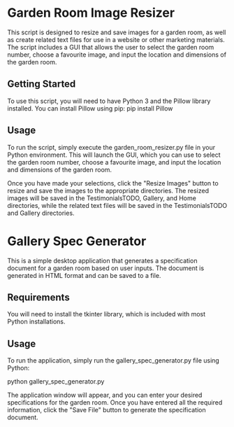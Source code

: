 # Garden Room Image Resizer
This script is designed to resize and save images for a garden room, as well as create related text files for use in a website or other marketing materials. The script includes a GUI that allows the user to select the garden room number, choose a favourite image, and input the location and dimensions of the garden room.

## Getting Started
To use this script, you will need to have Python 3 and the Pillow library installed. You can install Pillow using pip:
pip install Pillow

## Usage
To run the script, simply execute the garden_room_resizer.py file in your Python environment. This will launch the GUI, which you can use to select the garden room number, choose a favourite image, and input the location and dimensions of the garden room.

Once you have made your selections, click the "Resize Images" button to resize and save the images to the appropriate directories. The resized images will be saved in the TestimonialsTODO, Gallery, and Home directories, while the related text files will be saved in the TestimonialsTODO and Gallery directories.

# Gallery Spec Generator
This is a simple desktop application that generates a specification document for a garden room based on user inputs. The document is generated in HTML format and can be saved to a file.

## Requirements
You will need to install the tkinter library, which is included with most Python installations.

## Usage
To run the application, simply run the gallery_spec_generator.py file using Python:

python gallery_spec_generator.py

The application window will appear, and you can enter your desired specifications for the garden room. Once you have entered all the required information, click the "Save File" button to generate the specification document.